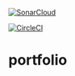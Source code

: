 [![SonarCloud](https://sonarcloud.io/images/project_badges/sonarcloud-black.svg)](https://sonarcloud.io/summary/new_code?id=ik-portfolio)

[![CircleCI](https://dl.circleci.com/status-badge/img/circleci/L6G6qUHWy9AMdqvCMPd1yo/UkfE9LoXKZPuj3RtEdJeFj/tree/master.svg?style=svg)](https://dl.circleci.com/status-badge/redirect/circleci/L6G6qUHWy9AMdqvCMPd1yo/UkfE9LoXKZPuj3RtEdJeFj/tree/master)

# portfolio
